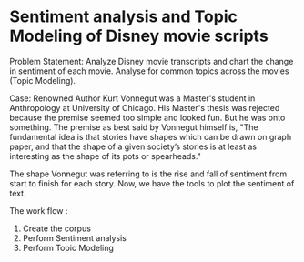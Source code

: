 # Sentiment analysis and Topic Modeling of Disney movie scripts

Problem Statement:
Analyze Disney movie transcripts and chart the change in sentiment of each movie. Analyse for common topics across the movies (Topic Modeling). 

Case:
Renowned Author Kurt Vonnegut was a Master's student in Anthropology at University of Chicago. His Master's thesis was rejected because the premise seemed too simple and looked fun. But he was onto something. The premise as best said by Vonnegut himself is, "The fundamental idea is that stories have shapes which can be drawn on graph paper, and that the shape of a given society’s stories is at least as interesting as the shape of its pots or spearheads."

The shape Vonnegut was referring to is the rise and fall of sentiment from start to finish for each story. Now, we have the tools to plot the sentiment of text. 

The work flow :
1) Create the corpus
2) Perform Sentiment analysis
3) Perform Topic Modeling
